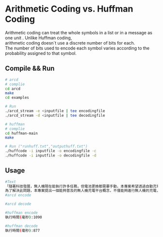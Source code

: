 # Arithmetic Coding vs. Huffman Coding
Arithmetic coding can treat the whole symbols in a list or in a message as one unit . Unlike Huffman coding, </br>
arithmetic coding doesn´t use a discrete number of bits for each. </br>
The number of bits used to encode each symbol varies according to the probability assigned to that symbol.

## Compile && Run
```sh
# arcd
# complie
cd arcd
make
cd examples

# Run 
./arcd_stream -e <inputfile | tee encodingfile
./arcd_stream -d <inputfile | tee decodingfile
```
```sh
# huffman
# complie
cd huffman-main
make

# Run ("runhuff.txt","outputhuff.txt")
./huffcode -i inputfile -o encodingfile -c
./huffcode -i inputfile -o decodingfile -d
```

## Usage
```sh
#Text
「隨著科技發展，無人機現在能執行許多任務，但電池更換都需要手動，本專案希望透過自動充電平台讓無人機可以有更長久、更廣闊的飛行時間與範圍，而不是必須在執行任務途中還要返回基地進行電池更換」；據外媒NewAtlas報導，大多數多旋翼無人機只能飛行30分鐘左右，之後電池需充電1到2小時，這大幅限制了它們的實際應用。雖然目前可用人力手動更換電池，但今日若需要一次出動大量的無人機，那耗費的時間和人力資源將相當龐大。另外天氣的狀況也會對電池的持續時間造成影響，大風會造成無人機電機更耗功率的運轉，濕氣也會造成無人機重量加重，導致電池消耗的加速，再來溫度的降低會造成電池中鋰聚合物的活性降低，從而導致無人機更快的失去電力。
為了解決此問題，本專案提出一個能夠普及的無人機充電平台概念，不僅能夠進行無人機的充電，也能與後端資料庫系統連接進行資料的分析計算，讓無人機未來能執行多元的任務並提升其調度和執行任務的效率，且將能更有效的運用無人機每一份珍貴的電力，使其發揮最大的價值。
#arcd encode

#arcd decode

#huffman encode
執行時間(毫秒):1090

#huffman decode
執行時間(毫秒):877
```
